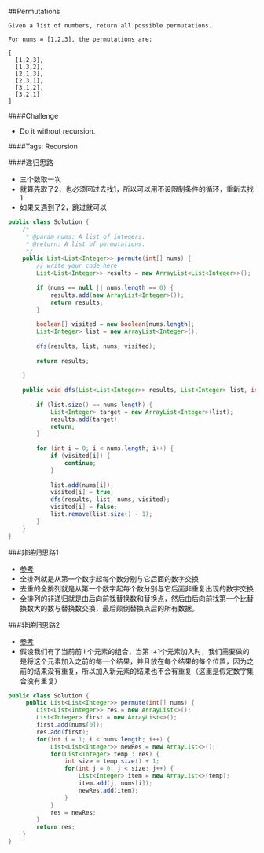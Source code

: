 ##Permutations

	Given a list of numbers, return all possible permutations.

	For nums = [1,2,3], the permutations are:

	[
	  [1,2,3],
	  [1,3,2],
	  [2,1,3],
	  [2,3,1],
	  [3,1,2],
	  [3,2,1]
	]

####Challenge
- Do it without recursion.

####Tags: Recursion

####递归思路
- 三个数取一次
- 就算先取了2，也必须回过去找1，所以可以用不设限制条件的循环，重新去找1
- 如果又遇到了2，跳过就可以


```java
public class Solution {
    /*
     * @param nums: A list of integers.
     * @return: A list of permutations.
     */
    public List<List<Integer>> permute(int[] nums) {
        // write your code here
        List<List<Integer>> results = new ArrayList<List<Integer>>();
        
        if (nums == null || nums.length == 0) {
            results.add(new ArrayList<Integer>());
            return results;
        }
        
        boolean[] visited = new boolean[nums.length];
        List<Integer> list = new ArrayList<Integer>();
        
        dfs(results, list, nums, visited);
        
        return results;
        
    }
    
    public void dfs(List<List<Integer>> results, List<Integer> list, int[] nums, boolean[] visited) {
        
        if (list.size() == nums.length) {
            List<Integer> target = new ArrayList<Integer>(list);
            results.add(target);
            return;
        }
        
        for (int i = 0; i < nums.length; i++) {
            if (visited[i]) {
                continue;
            }
            
            list.add(nums[i]);
            visited[i] = true;
            dfs(results, list, nums, visited);
            visited[i] = false;
            list.remove(list.size() - 1);
        }
    }
}
```

###非递归思路1
- [参考](https://www.letiantian.me/2014-11-29-permutation-combination-non-recursive-algorithms/)
- 全排列就是从第一个数字起每个数分别与它后面的数字交换
- 去重的全排列就是从第一个数字起每个数分别与它后面非重复出现的数字交换
- 全排列的非递归就是由后向前找替换数和替换点，然后由后向前找第一个比替换数大的数与替换数交换，最后颠倒替换点后的所有数据。


###非递归思路2
- [参考](https://blog.csdn.net/happyaaaaaaaaaaa/article/details/51534048)
- 假设我们有了当前前 i 个元素的组合，当第 i+1个元素加入时，我们需要做的是将这个元素加入之前的每一个结果，并且放在每个结果的每个位置，因为之前的结果没有重复，所以加入新元素的结果也不会有重复（这里是假定数字集合没有重复）


```java
public class Solution {
     public List<List<Integer>> permute(int[] nums) {
        List<List<Integer>> res = new ArrayList<>();
        List<Integer> first = new ArrayList<>();
        first.add(nums[0]);
        res.add(first);
        for(int i = 1; i < nums.length; i++) {
            List<List<Integer>> newRes = new ArrayList<>();
            for(List<Integer> temp : res) {
                int size = temp.size() + 1;
                for(int j = 0; j < size; j++) {
                    List<Integer> item = new ArrayList<>(temp);
                    item.add(j, nums[i]);
                    newRes.add(item);
                }
            }
            res = newRes;
        }
        return res;
    }
}
```
